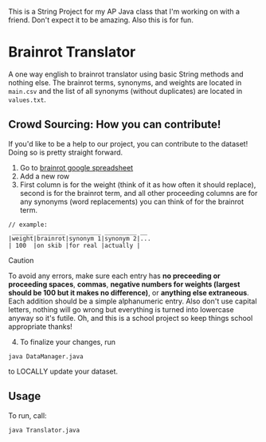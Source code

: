 This is a String Project for my AP Java class that I'm working on with a friend. Don't expect it to be amazing. Also this is for fun.

# Brainrot Translator

A one way english to brainrot translator using basic String methods and nothing else. The brainrot terms, synonyms, and weights are located in ```main.csv``` and the list of all synonyms (without duplicates) are located in ```values.txt```.

## Crowd Sourcing: How you can contribute!

If you'd like to be a help to our project, you can contribute to the dataset! Doing so is pretty straight forward.
1. Go to [brainrot google spreadsheet](https://docs.google.com/spreadsheets/d/1wXt3BZlrV8dCR_GeXwsCgYEyPFZaEsNBSJPdGWTs8Rg/edit?gid=453750728#gid=453750728)
2. Add a new row
3. First column is for the weight (think of it as how often it should replace), second is for the brainrot term, and all other proceeding columns are for any synonyms (word replacements) you can think of for the brainrot term.

```
// example: 
 ______ ________ _________ _________ __
|weight|brainrot|synonym 1|synonym 2|...
| 100  |on skib |for real |actually |
```

> [!CAUTION]
> To avoid any errors, make sure each entry has **no preceeding or proceeding spaces**, **commas**, **negative numbers for weights (largest should be 100 but it makes no difference)**, or **anything else extraneous**. Each addition should be a simple alphanumeric entry. Also don't use capital letters, nothing will go wrong but everything is turned into lowercase anyway so it's futile. Oh, and this is a school project so keep things school appropriate thanks!

4. To finalize your changes, run 
```
java DataManager.java
```
to LOCALLY update your dataset.

## Usage

To run, call:

```
java Translator.java
```